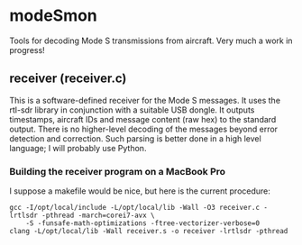 modeSmon
========

Tools for decoding Mode S transmissions from aircraft. Very much a work in progress!

receiver (receiver.c)
---------------------

This is a software-defined receiver for the Mode S messages. It uses the rtl-sdr library in conjunction with a suitable USB dongle. It outputs timestamps, aircraft IDs and message content (raw hex) to the standard output. There is no higher-level decoding of the messages beyond error detection and correction. Such parsing is better done in a high level language; I will probably use Python.

### Building the receiver program on a MacBook Pro ###

I suppose a makefile would be nice, but here is the current procedure:

    gcc -I/opt/local/include -L/opt/local/lib -Wall -O3 receiver.c -lrtlsdr -pthread -march=corei7-avx \
        -S -funsafe-math-optimizations -ftree-vectorizer-verbose=0
    clang -L/opt/local/lib -Wall receiver.s -o receiver -lrtlsdr -pthread
